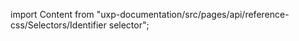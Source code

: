 
import Content from "uxp-documentation/src/pages/api/reference-css/Selectors/Identifier selector";

<Content query="product=xd"/>
